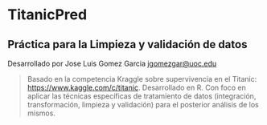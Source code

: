 # TitanicPred
## Práctica para la Limpieza y validación de datos

Desarrollado por Jose Luis Gomez Garcia <jgomezgar@uoc.edu>

> Basado en la competencia Kraggle sobre supervivencia en el Titanic: https://www.kaggle.com/c/titanic.
> Desarrollado en R.
> Con foco en aplicar las técnicas específicas de tratamiento de datos (integración, transformación, limpieza y validación) para el posterior análisis de los mismos.
